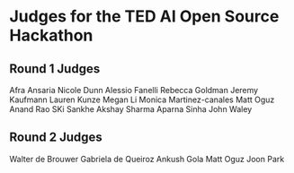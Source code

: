 # Judges for the TED AI Open Source Hackathon

## Round 1 Judges
Afra Ansaria
Nicole Dunn
Alessio Fanelli
Rebecca Goldman
Jeremy Kaufmann
Lauren Kunze
Megan Li
Monica Martinez-canales
Matt Oguz
Anand Rao
SKi Sankhe
Akshay Sharma
Aparna Sinha
John Waley

## Round 2 Judges
Walter de Brouwer
Gabriela de Queiroz
Ankush Gola
Matt Oguz
Joon Park
